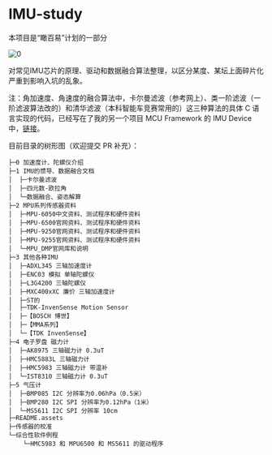 # IMU-study

本项目是“瞰百易”计划的一部分

![0](README.assets/0.jpg)

对常见IMU芯片的原理、驱动和数据融合算法整理，以区分某度、某坛上面碎片化严重到影响入坑的乱象。

注：角加速度、角速度的融合算法中，卡尔曼滤波（参考网上）、类一阶滤波（一阶滤波算法改的）和清华滤波（本科智能车竞赛常用的）这三种算法的具体 C 语言实现的代码，已经写在了我的另一个项目 MCU Framework 的 IMU Device 中，[链接](https://github.com/Staok/stm32_framework/tree/master/STM32F4DSP_HAL_freeRTOS_Framework/DEVICES/IMU)。

目前目录的树形图（欢迎提交 PR 补充）：

```
├─0 加速度计、陀螺仪介绍
├─1 IMU的惯导、数据融合文档
│  ├─卡尔曼滤波
│  ├─四元数-欧拉角
│  └─数据融合、姿态解算
├─2 MPU系列传感器资料
│  ├─MPU-6050中文资料、测试程序和硬件资料
│  ├─MPU-6500官网资料、测试程序和硬件资料
│  ├─MPU-9250官网资料、测试程序和硬件资料
│  ├─MPU-9255官网资料、测试程序和硬件资料
│  └─MPU_DMP官网库和说明
├─3 其他各种IMU
│  ├─ADXL345 三轴加速度计
│  ├─ENC03 模拟 单轴陀螺仪
│  ├─L3G4200 三轴陀螺仪
│  ├─MXC400xXC 廉价 三轴加速度计
│  ├─ST的
│  ├─TDK-InvenSense Motion Sensor
│  ├─【BOSCH 博世】
│  ├─【MMA系列】
│  └─【TDK InvenSense】
├─4 电子罗盘 磁力计
│  ├─AK8975 三轴磁力计 0.3uT
│  ├─HMC5883L 三轴磁力计
│  ├─HMC5983 三轴磁力计 带温补
│  └─IST8310 三轴磁力计 0.3uT
├─5 气压计
│  ├─BMP085 I2C 分辨率为0.06hPa（0.5米）
│  ├─BMP280 I2C SPI 分辨率为0.12hPa（1米）
│  └─MS5611 I2C SPI 分辨率 10cm
├─README.assets
├─传感器的校准
└─综合性软件例程
    └─HMC5983 和 MPU6500 和 MS5611 的驱动程序
```

